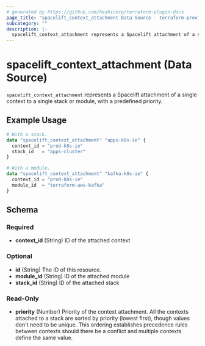 ```yaml
---
# generated by https://github.com/hashicorp/terraform-plugin-docs
page_title: "spacelift_context_attachment Data Source - terraform-provider-spacelift"
subcategory: ""
description: |-
  spacelift_context_attachment represents a Spacelift attachment of a single context to a single stack or module, with a predefined priority.
---
```


# spacelift_context_attachment (Data Source)

`spacelift_context_attachment` represents a Spacelift attachment of a single context to a single stack or module, with a predefined priority.

## Example Usage

```terraform
# With a stack.
data "spacelift_context_attachment" "apps-k8s-ie" {
  context_id = "prod-k8s-ie"
  stack_id   = "apps-cluster"
}

# With a module.
data "spacelift_context_attachment" "kafka-k8s-ie" {
  context_id = "prod-k8s-ie"
  module_id  = "terraform-aws-kafka"
}
```

<!-- schema generated by tfplugindocs -->
## Schema

### Required

- **context_id** (String) ID of the attached context

### Optional

- **id** (String) The ID of this resource.
- **module_id** (String) ID of the attached module
- **stack_id** (String) ID of the attached stack

### Read-Only

- **priority** (Number) Priority of the context attachment. All the contexts attached to a stack are sorted by priority (lowest first), though values don't need to be unique. This ordering establishes precedence rules between contexts should there be a conflict and multiple contexts define the same value.


